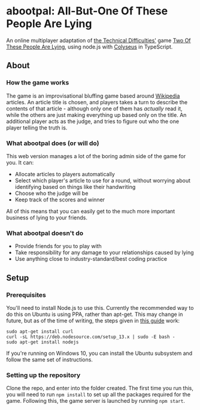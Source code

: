 # abootpal: All-But-One Of These People Are Lying

An online multiplayer adaptation of [the Technical Difficulties'](http://www.techdif.co.uk/) game [Two Of These People Are Lying](https://www.youtube.com/watch?v=3UAOs9B9UH8), using node.js with [Colyseus](https://github.com/colyseus/colyseus/) in TypeScript.

## About

### How the game works

The game is an improvisational bluffing game based around [Wikipedia](https://en.wikipedia.org) articles. An article title is chosen, and players takes a turn to describe the contents of that article - although only one of them has *actually* read it, while the others are just making everything up based only on the title. An additional player acts as the judge, and tries to figure out who the one player telling the truth is.

### What abootpal does (or will do)

This web version manages a lot of the boring admin side of the game for you. It can:

* Allocate articles to players automatically
* Select which player's article to use for a round, without worrying about identifying based on things like their handwriting
* Choose who the judge will be
* Keep track of the scores and winner

All of this means that you can easily get to the much more important business of lying to your friends.

### What abootpal doesn't do

* Provide friends for you to play with
* Take responsibility for any damage to your relationships caused by lying
* Use anything close to industry-standard/best coding practice

## Setup

### Prerequisites

You'll need to install Node.js to use this. Currently the recommended way to do this on Ubuntu is using PPA, rather than apt-get. This may change in future, but as of the time of writing, the steps given in [this guide](https://tecadmin.net/install-latest-nodejs-npm-on-ubuntu/) work:

```
sudo apt-get install curl
curl -sL https://deb.nodesource.com/setup_13.x | sudo -E bash -
sudo apt-get install nodejs
```

If you're running on Windows 10, you can install the Ubuntu subsystem and follow the same set of instructions.

### Setting up the repository

Clone the repo, and enter into the folder created. The first time you run this, you will need to run `npm install` to set up all the packages required for the game. Following this, the game server is launched by running `npm start`.
